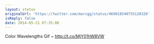 ```yaml
---
layout: status
originalUrl: 'https://twitter.com/marcgg/status/469018540755128320'
isReply: false
date: 2014-05-21 07:35:08
---
```


Color Wavelengths Gif ~ http://t.co/MjY01hW8VW

